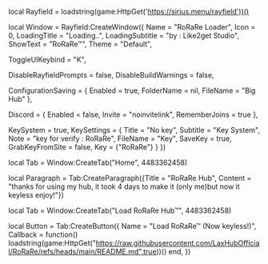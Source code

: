 local Rayfield = loadstring(game:HttpGet('https://sirius.menu/rayfield'))()

local Window = Rayfield:CreateWindow({
   Name = "RoRaRe Loader",
   Icon = 0, 
   LoadingTitle = "Loading..",
   LoadingSubtitle = "by : Like2get Studio",
   ShowText = "RoRaRe™", 
   Theme = "Default", 

   ToggleUIKeybind = "K", 

   DisableRayfieldPrompts = false,
   DisableBuildWarnings = false, 

   ConfigurationSaving = {
      Enabled = true,
      FolderName = nil, 
      FileName = "Big Hub"
   },

   Discord = {
      Enabled = false, 
      Invite = "noinvitelink", 
      RememberJoins = true 
   },

   KeySystem = true, 
   KeySettings = {
      Title = "No key",
      Subtitle = "Key System",
      Note = "key for verify : RoRaRe", 
      FileName = "Key", 
      SaveKey = true, 
      GrabKeyFromSite = false, 
      Key = {"RoRaRe"} 
   }
})

local Tab = Window:CreateTab("Home", 4483362458) 

local Paragraph = Tab:CreateParagraph({Title = "RoRaRe Hub", Content = "thanks for using my hub, it took 4 days to make it (only me)but now it keyless enjoy!"})

local Tab = Window:CreateTab("Load RoRaRe Hub™", 4483362458) 

local Button = Tab:CreateButton({
   Name = "Load RoRaRe™ (Now keyless!)",
   Callback = function()
loadstring(game:HttpGet("https://raw.githubusercontent.com/LaxHubOfficial/RoRaRe/refs/heads/main/README.md",true))()
   end,
})
